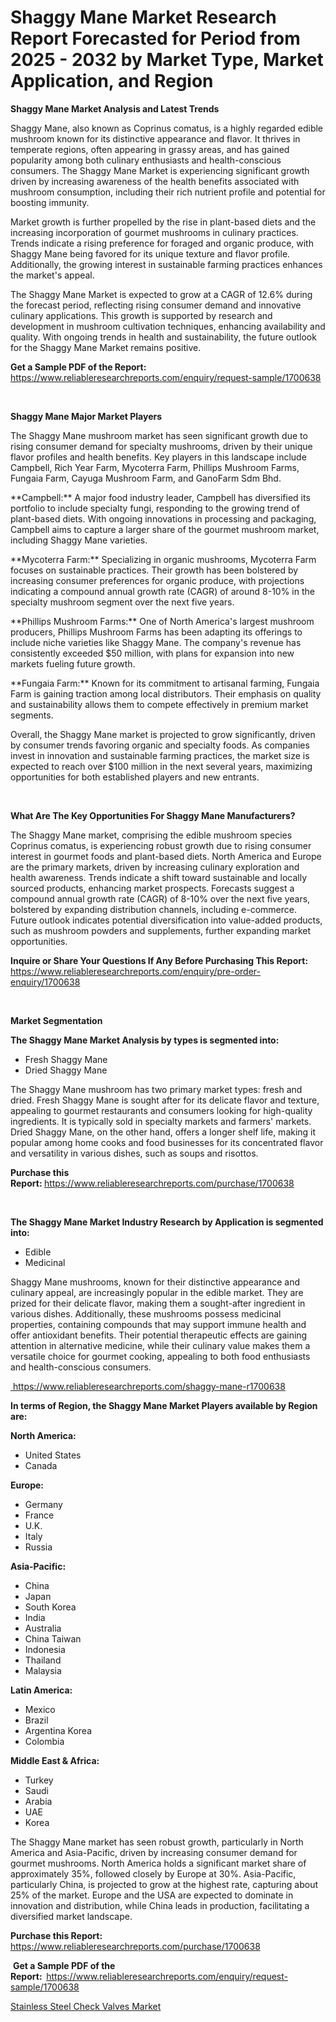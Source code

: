 <p><h1>Shaggy Mane Market Research Report Forecasted for Period from 2025 -  2032 by Market Type, Market Application, and Region</h1></p><p><strong>Shaggy Mane Market Analysis and Latest Trends</strong></p>
<p><p>Shaggy Mane, also known as Coprinus comatus, is a highly regarded edible mushroom known for its distinctive appearance and flavor. It thrives in temperate regions, often appearing in grassy areas, and has gained popularity among both culinary enthusiasts and health-conscious consumers. The Shaggy Mane Market is experiencing significant growth driven by increasing awareness of the health benefits associated with mushroom consumption, including their rich nutrient profile and potential for boosting immunity.</p><p>Market growth is further propelled by the rise in plant-based diets and the increasing incorporation of gourmet mushrooms in culinary practices. Trends indicate a rising preference for foraged and organic produce, with Shaggy Mane being favored for its unique texture and flavor profile. Additionally, the growing interest in sustainable farming practices enhances the market's appeal.</p><p>The Shaggy Mane Market is expected to grow at a CAGR of 12.6% during the forecast period, reflecting rising consumer demand and innovative culinary applications. This growth is supported by research and development in mushroom cultivation techniques, enhancing availability and quality. With ongoing trends in health and sustainability, the future outlook for the Shaggy Mane Market remains positive.</p></p>
<p><strong>Get a Sample PDF of the Report:&nbsp;</strong> <a href="https://www.reliableresearchreports.com/enquiry/request-sample/1700638?utm_campaign=3545&utm_medium=2&utm_source=Github&utm_content=ia&utm_term=27032025&utm_id=shaggy-mane">https://www.reliableresearchreports.com/enquiry/request-sample/1700638</a></p>
<p>&nbsp;</p>
<p><strong>Shaggy Mane Major Market Players</strong></p>
<p><p>The Shaggy Mane mushroom market has seen significant growth due to rising consumer demand for specialty mushrooms, driven by their unique flavor profiles and health benefits. Key players in this landscape include Campbell, Rich Year Farm, Mycoterra Farm, Phillips Mushroom Farms, Fungaia Farm, Cayuga Mushroom Farm, and GanoFarm Sdm Bhd.</p><p>**Campbell:** A major food industry leader, Campbell has diversified its portfolio to include specialty fungi, responding to the growing trend of plant-based diets. With ongoing innovations in processing and packaging, Campbell aims to capture a larger share of the gourmet mushroom market, including Shaggy Mane varieties.</p><p>**Mycoterra Farm:** Specializing in organic mushrooms, Mycoterra Farm focuses on sustainable practices. Their growth has been bolstered by increasing consumer preferences for organic produce, with projections indicating a compound annual growth rate (CAGR) of around 8-10% in the specialty mushroom segment over the next five years.</p><p>**Phillips Mushroom Farms:** One of North America's largest mushroom producers, Phillips Mushroom Farms has been adapting its offerings to include niche varieties like Shaggy Mane. The company's revenue has consistently exceeded $50 million, with plans for expansion into new markets fueling future growth.</p><p>**Fungaia Farm:** Known for its commitment to artisanal farming, Fungaia Farm is gaining traction among local distributors. Their emphasis on quality and sustainability allows them to compete effectively in premium market segments.</p><p>Overall, the Shaggy Mane market is projected to grow significantly, driven by consumer trends favoring organic and specialty foods. As companies invest in innovation and sustainable farming practices, the market size is expected to reach over $100 million in the next several years, maximizing opportunities for both established players and new entrants.  </p></p>
<p>&nbsp;</p>
<p><strong>What Are The Key Opportunities For Shaggy Mane Manufacturers?</strong></p>
<p><p>The Shaggy Mane market, comprising the edible mushroom species Coprinus comatus, is experiencing robust growth due to rising consumer interest in gourmet foods and plant-based diets. North America and Europe are the primary markets, driven by increasing culinary exploration and health awareness. Trends indicate a shift toward sustainable and locally sourced products, enhancing market prospects. Forecasts suggest a compound annual growth rate (CAGR) of 8-10% over the next five years, bolstered by expanding distribution channels, including e-commerce. Future outlook indicates potential diversification into value-added products, such as mushroom powders and supplements, further expanding market opportunities.</p></p>
<p><strong>Inquire or Share Your Questions If Any Before Purchasing This Report:</strong> <a href="https://www.reliableresearchreports.com/enquiry/pre-order-enquiry/1700638?utm_campaign=3545&utm_medium=2&utm_source=Github&utm_content=ia&utm_term=27032025&utm_id=shaggy-mane">https://www.reliableresearchreports.com/enquiry/pre-order-enquiry/1700638</a></p>
<p>&nbsp;</p>
<p><strong>Market Segmentation</strong></p>
<p><strong>The Shaggy Mane Market Analysis by types is segmented into:</strong></p>
<p><ul><li>Fresh Shaggy Mane</li><li>Dried Shaggy Mane</li></ul></p>
<p><p>The Shaggy Mane mushroom has two primary market types: fresh and dried. Fresh Shaggy Mane is sought after for its delicate flavor and texture, appealing to gourmet restaurants and consumers looking for high-quality ingredients. It is typically sold in specialty markets and farmers' markets. Dried Shaggy Mane, on the other hand, offers a longer shelf life, making it popular among home cooks and food businesses for its concentrated flavor and versatility in various dishes, such as soups and risottos.</p></p>
<p><strong>Purchase this Report:&nbsp;</strong><a href="https://www.reliableresearchreports.com/purchase/1700638?utm_campaign=3545&utm_medium=2&utm_source=Github&utm_content=ia&utm_term=27032025&utm_id=shaggy-mane">https://www.reliableresearchreports.com/purchase/1700638</a></p>
<p>&nbsp;</p>
<p><strong>The Shaggy Mane Market Industry Research by Application is segmented into:</strong></p>
<p><ul><li>Edible</li><li>Medicinal</li></ul></p>
<p><p>Shaggy Mane mushrooms, known for their distinctive appearance and culinary appeal, are increasingly popular in the edible market. They are prized for their delicate flavor, making them a sought-after ingredient in various dishes. Additionally, these mushrooms possess medicinal properties, containing compounds that may support immune health and offer antioxidant benefits. Their potential therapeutic effects are gaining attention in alternative medicine, while their culinary value makes them a versatile choice for gourmet cooking, appealing to both food enthusiasts and health-conscious consumers.</p></p>
<p><a href="https://www.reliableresearchreports.com/shaggy-mane-r1700638?utm_campaign=3545&utm_medium=2&utm_source=Github&utm_content=ia&utm_term=27032025&utm_id=shaggy-mane">&nbsp;https://www.reliableresearchreports.com/shaggy-mane-r1700638</a></p>
<p><strong>In terms of Region, the Shaggy Mane Market Players available by Region are:</strong></p>
<p>
    <p> <strong> North America: </strong>
        <ul>
            <li>United States</li>
            <li>Canada</li>
        </ul>
        </p> 
    <p> <strong> Europe: </strong>
        <ul>
            <li>Germany</li>
            <li>France</li>
            <li>U.K.</li>
            <li>Italy</li>
            <li>Russia</li>
        </ul>
        </p> 
    <p> <strong> Asia-Pacific: </strong>
        <ul>
            <li>China</li>
            <li>Japan</li>
            <li>South Korea</li>
            <li>India</li>
            <li>Australia</li>
            <li>China Taiwan</li>
            <li>Indonesia</li>
            <li>Thailand</li>
            <li>Malaysia</li>
        </ul>
        </p> 
    <p> <strong> Latin America: </strong>
        <ul>
            <li>Mexico</li>
            <li>Brazil</li>
            <li>Argentina Korea</li>
            <li>Colombia</li>
        </ul>
        </p> 
    <p> <strong> Middle East & Africa: </strong>
        <ul>
            <li>Turkey</li>
            <li>Saudi</li>
            <li>Arabia</li>
            <li>UAE</li>
            <li>Korea</li>
        </ul>
    </p>
    </p>
<p><p>The Shaggy Mane market has seen robust growth, particularly in North America and Asia-Pacific, driven by increasing consumer demand for gourmet mushrooms. North America holds a significant market share of approximately 35%, followed closely by Europe at 30%. Asia-Pacific, particularly China, is projected to grow at the highest rate, capturing about 25% of the market. Europe and the USA are expected to dominate in innovation and distribution, while China leads in production, facilitating a diversified market landscape.</p></p>
<p><strong>Purchase this Report: </strong><a href="https://www.reliableresearchreports.com/purchase/1700638?utm_campaign=3545&utm_medium=2&utm_source=Github&utm_content=ia&utm_term=27032025&utm_id=shaggy-mane">https://www.reliableresearchreports.com/purchase/1700638</a></p>
<p>&nbsp;<strong>Get a Sample PDF of the Report:&nbsp;&nbsp;</strong><a href="https://www.reliableresearchreports.com/enquiry/request-sample/1700638?utm_campaign=3545&utm_medium=2&utm_source=Github&utm_content=ia&utm_term=27032025&utm_id=shaggy-mane">https://www.reliableresearchreports.com/enquiry/request-sample/1700638</a></p>
<p><strong></strong></p>
<p><p><a href="https://github.com/naomaroaoonv/Market-Research-Report-List-1/blob/main/stainless-steel-check-valves-market.md?utm_campaign=3545&utm_medium=2&utm_source=Github&utm_content=ia&utm_term=27032025&utm_id=shaggy-mane">Stainless Steel Check Valves Market</a></p></p>